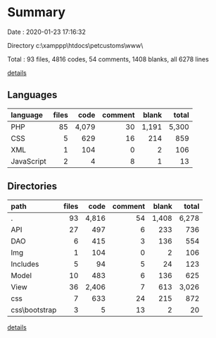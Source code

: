# Summary

Date : 2020-01-23 17:16:32

Directory c:\xamppp\htdocs\petcustoms\www\

Total : 93 files,  4816 codes, 54 comments, 1408 blanks, all 6278 lines

[details](details.md)

## Languages
| language | files | code | comment | blank | total |
| :--- | ---: | ---: | ---: | ---: | ---: |
| PHP | 85 | 4,079 | 30 | 1,191 | 5,300 |
| CSS | 5 | 629 | 16 | 214 | 859 |
| XML | 1 | 104 | 0 | 2 | 106 |
| JavaScript | 2 | 4 | 8 | 1 | 13 |

## Directories
| path | files | code | comment | blank | total |
| :--- | ---: | ---: | ---: | ---: | ---: |
| . | 93 | 4,816 | 54 | 1,408 | 6,278 |
| API | 27 | 497 | 6 | 233 | 736 |
| DAO | 6 | 415 | 3 | 136 | 554 |
| Img | 1 | 104 | 0 | 2 | 106 |
| Includes | 5 | 94 | 5 | 24 | 123 |
| Model | 10 | 483 | 6 | 136 | 625 |
| View | 36 | 2,406 | 7 | 613 | 3,026 |
| css | 7 | 633 | 24 | 215 | 872 |
| css\bootstrap | 3 | 5 | 13 | 2 | 20 |

[details](details.md)